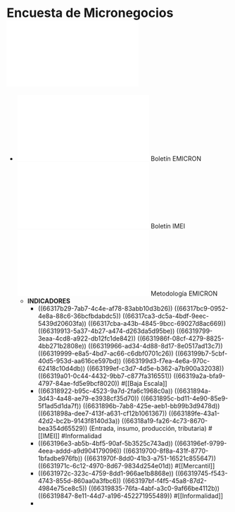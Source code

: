 # Encuesta de Micronegocios ![Documentacion.pdf](../assets/Documentacion-EMICRON-2022.pdf)
- ![bol-EMICRON-IVTrim2023.pdf](../assets/bol-EMICRON-IVTrim2023_1714518559613_0.pdf) Boletín EMICRON
  ![bol-imie-2022.pdf](../assets/bol-imie-2022_1714522299850_0.pdf) Boletín IMEI
  ![DSO-EMICRON-MET-001.pdf](../assets/DSO-EMICRON-MET-001_1714525407046_0.pdf) Metodología EMICRON
	- **INDICADORES**
		- ((66317b29-7ab7-4c4e-af78-83abb10d3b26))
		  ((66317bc9-0952-4e8a-88c6-36bcfbdabdc5))
		  ((66317ca3-dc5a-4bdf-9eec-5439d20603fa))
		  ((66317cba-a43b-4845-9bcc-69027d8ac669))
		  ((66319913-5a37-4b27-a474-d263da5d95be))
		  ((66319799-3eaa-4cd8-a922-db12fc1de842))
		  ((6631986f-08cf-4279-8825-4bb271b2808e))
		  ((66319966-ad34-4d88-8d17-8e0517ad13c7))
		  ((66319999-e8a5-4bd7-ac66-c6dbf0701c26))
		  ((663199b7-5cbf-40d5-953d-aa616ce597bd))
		  ((663199d3-f7ea-4e6a-970c-62418c10d4db))
		  ((663199ef-c3d7-4d5e-b362-a7b900a32038))
		  ((66319a01-0c44-4432-9bb7-c877fa316551))
		  ((66319a2a-bfa9-4797-84ae-fd5e9bcf8020))
		  #[[Baja Escala]]
		- ((66318922-b95c-4523-9a7d-2fa6c1968c0a))
		  ((6631894a-3d43-4a48-ae79-e3938cf35d70))
		  ((6631895c-bd11-4e90-85e9-5f1ad5d1da7f))
		  ((6631896b-7ab8-425e-aeb1-bb99b3d9478d))
		  ((6631898a-dee7-413f-a631-cf12b1061367))
		  ((663189fe-43a1-42d2-bc2b-9143f8140d3a)) 
		  ((66318a19-fa26-4c73-8670-bea354d65529)) (Entrada, insumo, producción, tributaria)
		  #[[IMEI]] #Informalidad
		- ((663196e3-ab5b-4bf5-90af-5b3525c743ad))
		  ((663196ef-9799-4eea-addd-a9d904179096))
		  ((66319700-8f8a-431f-8770-1bfadbe976fb))
		  ((6631970f-8dd0-41b3-a751-16521c855647))
		  ((6631971c-6c12-4970-8d67-9834d254e01d))
		  #[[Mercantil]]
		- ((6631972c-323c-4759-8dd1-966ae1b8868e))
		  ((66319745-f543-4743-855d-860aa0a3fbc6))
		  ((663197bf-f4f5-45a8-87d2-4984e75ce8c5))
		  ((66319835-76fa-4abf-a3c0-9af66be4112b))
		  ((66319847-8e11-44d7-a196-452271955489))
		  #[[Informalidad]]
		-
